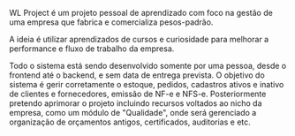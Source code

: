 WL Project é um projeto pessoal de aprendizado com foco na gestão de uma empresa que fabrica e comercializa pesos-padrão.

A ideia é utilizar aprendizados de cursos e curiosidade para melhorar a performance e fluxo de trabalho da empresa.

Todo o sistema está sendo desenvolvido somente por uma pessoa, desde o frontend até o backend, e sem data de entrega prevista.
O objetivo do sistema é gerir corretamente o estoque, pedidos, cadastros ativos e inativo de clientes e fornecedores, emissão de NF-e e NFS-e.
Posteriormente pretendo aprimorar o projeto incluindo recursos voltados ao nicho da empresa, como um módulo de "Qualidade",
onde será gerenciado a organização de orçamentos antigos, certificados, auditorias e etc.
